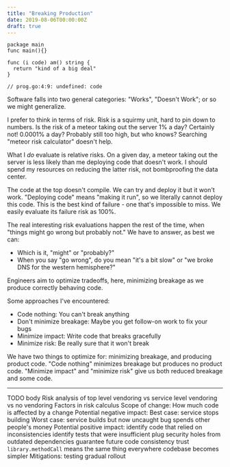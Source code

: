 ```yaml
---
title: "Breaking Production"
date: 2019-08-06T00:00:00Z
draft: true
---
```

```
package main
func main(){}

func (i code) am() string {
  return "kind of a big deal"
}

// prog.go:4:9: undefined: code
```

Software falls into two general categories: "Works", "Doesn't Work"; or so we might generalize.

I prefer to think in terms of risk. Risk is a squirmy unit, hard to pin down to numbers. Is the risk of a meteor taking out the server 1% a day? Certainly not! 0.0001% a day? Probably still too high, but who knows? Searching "meteor risk calculator" doesn't help.

What I _do_ evaluate is relative risks. On a given day, a meteor taking out the server is less likely than me deploying code that doesn't work. I should spend my resources on reducing the latter risk, not bombproofing the data center.

The code at the top doesn't compile. We can try and deploy it but it won't work. "Deploying code" means "making it run", so we literally cannot deploy this code.
This is the best kind of failure - one that's impossible to miss. We easily evaluate its failure risk as 100%.

The real interesting risk evaluations happen the rest of the time, when "things might go wrong but probably not."
We have to answer, as best we can:
- Which is it, "might" or "probably?"
- When you say "go wrong", do you mean "it's a bit slow" or "we broke DNS for the western hemisphere?"

Engineers aim to optimize tradeoffs, here, minimizing breakage as we produce correctly behaving code.

Some approaches I've encountered:
- Code nothing: You can't break anything
- Don't minimize breakage: Maybe you get follow-on work to fix your bugs
- Minimize impact: Write code that breaks gracefully
- Minimize risk: Be really sure that it won't break

We have two things to optimize for: minimizing breakage, and producing product code. "Code nothing" minimizes breakage but produces no product code. "Minimize impact" and "minimize risk" give us both reduced breakage and some code.

---

TODO body
Risk analysis of top level vendoring vs service level vendoring vs no vendoring
  Factors in risk calculus
    Scope of change:
      How much code is affected by a change
    Potential negative impact:
      Best case: service stops building
      Worst case: service builds but now uncaught bug spends other people's money
    Potential positive impact:
      identify code that relied on inconsistencies
      identify tests that were insufficient
      plug security holes from outdated dependencies
      guarantee future code consistency
      trust `library.methodCall` means the same thing everywhere
      codebase becomes simpler
    Mitigations:
      testing
      gradual rollout
